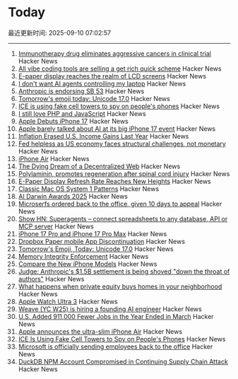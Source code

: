 # Today

最近更新时间: 2025-09-10 07:02:57

--- 
1. [Immunotherapy drug eliminates aggressive cancers in clinical trial](https://www.rockefeller.edu/news/38120-immunotherapy-drug-eliminates-aggressive-cancers-in-clinical-trial/) Hacker News
2. [All vibe coding tools are selling a get rich quick scheme](https://varunraghu.com/all-vibe-coding-tools-are-selling-a-get-rich-quick-scheme/) Hacker News
3. [E-paper display reaches the realm of LCD screens](https://spectrum.ieee.org/e-paper-display-modos) Hacker News
4. [I don't want AI agents controlling my laptop](https://sophiebits.com/2025/09/09/ai-agents-security) Hacker News
5. [Anthropic is endorsing SB 53](https://www.anthropic.com/news/anthropic-is-endorsing-sb-53) Hacker News
6. [Tomorrow's emoji today: Unicode 17.0](https://jenniferdaniel.substack.com/p/tomorrows-emoji-today-unicode-170) Hacker News
7. [ICE is using fake cell towers to spy on people's phones](https://www.forbes.com/sites/the-wiretap/2025/09/09/how-ice-is-using-fake-cell-towers-to-spy-on-peoples-phones/) Hacker News
8. [I still love PHP and JavaScript](https://the.scapegoat.dev/why-i-love-php-and-javascript/) Hacker News
9. [Apple Debuts iPhone 17](https://www.apple.com/newsroom/2025/09/apple-debuts-iphone-17/) Hacker News
10. [Apple barely talked about AI at its big iPhone 17 event](https://www.theverge.com/apple-event/774963/apple-september-launch-event-ai-apple-intelligence) Hacker News
11. [Inflation Erased U.S. Income Gains Last Year](https://www.wsj.com/economy/consumers/census-income-insurance-poverty-2024-31d82ad0) Hacker News
12. [Fed helpless as US economy faces structural challenges, not monetary](https://www.bancreek.com/p/demise-of-dynamic-duo/) Hacker News
13. [iPhone Air](https://www.apple.com/newsroom/2025/09/introducing-iphone-air-a-powerful-new-iphone-with-a-breakthrough-design/) Hacker News
14. [The Dying Dream of a Decentralized Web](https://spectrum.ieee.org/web3-hardware-security) Hacker News
15. [Polylaminin, promotes regeneration after spinal cord injury](https://www.researchgate.net/publication/45275074_Polylaminin_a_polymeric_form_of_laminin_promotes_regeneration_after_spinal_cord_injury) Hacker News
16. [E-Paper Display Refresh Rate Reaches New Heights](https://spectrum.ieee.org/e-paper-display-modos) Hacker News
17. [Classic Mac OS System 1 Patterns](https://paulsmith.github.io/classic-mac-patterns/) Hacker News
18. [AI Darwin Awards 2025](https://aidarwinawards.org/index.html) Hacker News
19. [Microserfs ordered back to the office, given 10 days to appeal](https://www.theregister.com/2025/09/09/microsoft_return_to_work/) Hacker News
20. [Show HN: Superagents – connect spreadsheets to any database, API or MCP server](https://sourcetable.com/superagents) Hacker News
21. [iPhone 17 Pro and iPhone 17 Pro Max](https://www.apple.com/iphone-17-pro/) Hacker News
22. [Dropbox Paper mobile App Discontinuation](https://help.dropbox.com/installs/paper-mobile-discontinuation) Hacker News
23. [Tomorrow's Emoji, Today: Unicode 17.0](https://jenniferdaniel.substack.com/p/tomorrows-emoji-today-unicode-170) Hacker News
24. [Memory Integrity Enforcement](https://security.apple.com/blog/memory-integrity-enforcement/) Hacker News
25. [Compare the New iPhone Models](https://www.apple.com/iphone/compare/) Hacker News
26. [Judge: Anthropic's $1.5B settlement is being shoved "down the throat of authors"](https://arstechnica.com/tech-policy/2025/09/judge-anthropics-1-5b-settlement-is-being-shoved-down-the-throat-of-authors/) Hacker News
27. [What happens when private equity buys homes in your neighborhood](https://www.npr.org/sections/planet-money/2025/09/09/g-s1-87699/private-equity-corporate-landlords) Hacker News
28. [Apple Watch Ultra 3](https://www.apple.com/newsroom/2025/09/introducing-apple-watch-ultra-3/) Hacker News
29. [Weave (YC W25) is hiring a founding AI engineer](https://www.ycombinator.com/companies/weave-3/jobs/SqFnIFE-founding-ai-engineer) Hacker News
30. [U.S. Added 911,000 Fewer Jobs in the Year Ended in March](https://www.wsj.com/economy/jobs/us-job-growth-revision-a9777d98) Hacker News
31. [Apple announces the ultra-slim iPhone Air](https://www.theverge.com/news/771942/apple-iphone-17-air-announcement) Hacker News
32. [ICE Is Using Fake Cell Towers to Spy on People's Phones](https://www.forbes.com/sites/the-wiretap/2025/09/09/how-ice-is-using-fake-cell-towers-to-spy-on-peoples-phones/) Hacker News
33. [Microsoft is officially sending employees back to the office](https://www.businessinsider.com/microsoft-send-employees-back-to-office-rto-remote-work-2025-9) Hacker News
34. [DuckDB NPM Account Compromised in Continuing Supply Chain Attack](https://socket.dev/blog/duckdb-npm-account-compromised-in-continuing-supply-chain-attack) Hacker News
